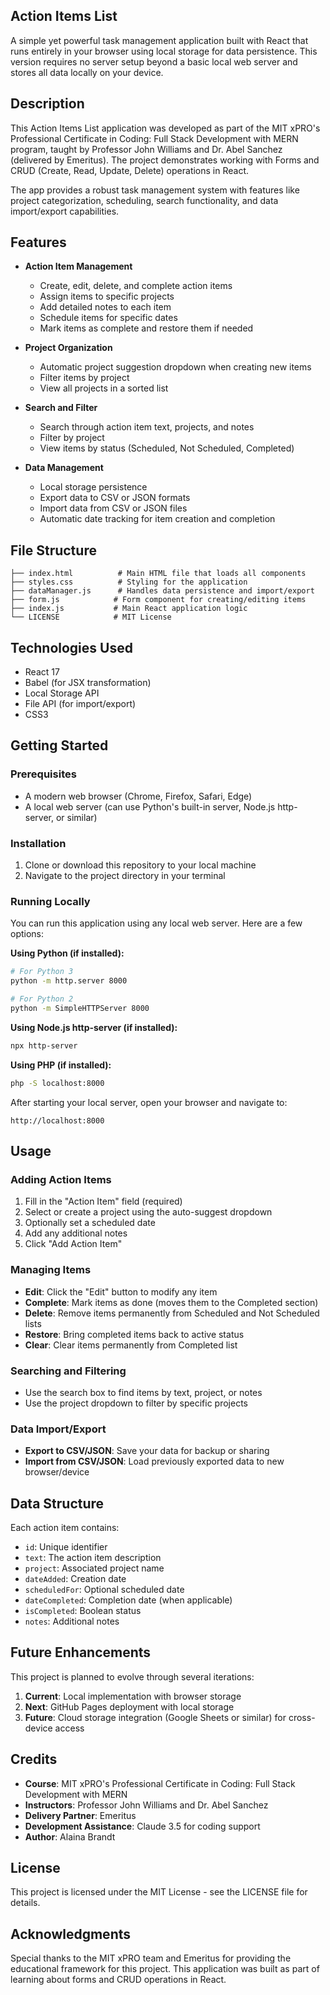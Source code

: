 ## Action Items List

A simple yet powerful task management application built with React that runs entirely in your browser using local storage for data persistence. This version requires no server setup beyond a basic local web server and stores all data locally on your device.

## Description

This Action Items List application was developed as part of the MIT xPRO's Professional Certificate in Coding: Full Stack Development with MERN program, taught by Professor John Williams and Dr. Abel Sanchez (delivered by Emeritus). The project demonstrates working with Forms and CRUD (Create, Read, Update, Delete) operations in React.

The app provides a robust task management system with features like project categorization, scheduling, search functionality, and data import/export capabilities.

## Features

- **Action Item Management**
  - Create, edit, delete, and complete action items
  - Assign items to specific projects
  - Add detailed notes to each item
  - Schedule items for specific dates
  - Mark items as complete and restore them if needed

- **Project Organization**
  - Automatic project suggestion dropdown when creating new items
  - Filter items by project
  - View all projects in a sorted list

- **Search and Filter**
  - Search through action item text, projects, and notes
  - Filter by project
  - View items by status (Scheduled, Not Scheduled, Completed)

- **Data Management**
  - Local storage persistence
  - Export data to CSV or JSON formats
  - Import data from CSV or JSON files
  - Automatic date tracking for item creation and completion

## File Structure

```
├── index.html          # Main HTML file that loads all components
├── styles.css          # Styling for the application
├── dataManager.js      # Handles data persistence and import/export
├── form.js            # Form component for creating/editing items
├── index.js           # Main React application logic
└── LICENSE            # MIT License
```

## Technologies Used

- React 17
- Babel (for JSX transformation)
- Local Storage API
- File API (for import/export)
- CSS3

## Getting Started

### Prerequisites

- A modern web browser (Chrome, Firefox, Safari, Edge)
- A local web server (can use Python's built-in server, Node.js http-server, or similar)

### Installation

1. Clone or download this repository to your local machine
2. Navigate to the project directory in your terminal

### Running Locally

You can run this application using any local web server. Here are a few options:

**Using Python (if installed):**
```bash
# For Python 3
python -m http.server 8000

# For Python 2
python -m SimpleHTTPServer 8000
```

**Using Node.js http-server (if installed):**
```bash
npx http-server
```

**Using PHP (if installed):**
```bash
php -S localhost:8000
```

After starting your local server, open your browser and navigate to:
```
http://localhost:8000
```

## Usage

### Adding Action Items

1. Fill in the "Action Item" field (required)
2. Select or create a project using the auto-suggest dropdown
3. Optionally set a scheduled date
4. Add any additional notes
5. Click "Add Action Item"

### Managing Items

- **Edit**: Click the "Edit" button to modify any item
- **Complete**: Mark items as done (moves them to the Completed section)
- **Delete**: Remove items permanently from Scheduled and Not Scheduled lists
- **Restore**: Bring completed items back to active status
- **Clear**: Clear items permanently from Completed list

### Searching and Filtering

- Use the search box to find items by text, project, or notes
- Use the project dropdown to filter by specific projects

### Data Import/Export

- **Export to CSV/JSON**: Save your data for backup or sharing
- **Import from CSV/JSON**: Load previously exported data to new browser/device

## Data Structure

Each action item contains:
- `id`: Unique identifier
- `text`: The action item description
- `project`: Associated project name
- `dateAdded`: Creation date
- `scheduledFor`: Optional scheduled date
- `dateCompleted`: Completion date (when applicable)
- `isCompleted`: Boolean status
- `notes`: Additional notes

## Future Enhancements

This project is planned to evolve through several iterations:

1. **Current**: Local implementation with browser storage
2. **Next**: GitHub Pages deployment with local storage
3. **Future**: Cloud storage integration (Google Sheets or similar) for cross-device access

## Credits

- **Course**: MIT xPRO's Professional Certificate in Coding: Full Stack Development with MERN
- **Instructors**: Professor John Williams and Dr. Abel Sanchez
- **Delivery Partner**: Emeritus
- **Development Assistance**: Claude 3.5 for coding support
- **Author**: Alaina Brandt

## License

This project is licensed under the MIT License - see the LICENSE file for details.

## Acknowledgments

Special thanks to the MIT xPRO team and Emeritus for providing the educational framework for this project. This application was built as part of learning about forms and CRUD operations in React.